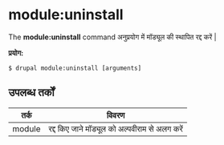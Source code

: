 # module:uninstall
The **module:uninstall** command अनुप्रयोग में मॉड्यूल की स्थापित रद्द करें |

**प्रयोग:**
```
$ drupal module:uninstall [arguments] 
```

## उपलब्ध तर्कों  
तर्क | विवरण
---------|-------------
module | रद्द किए जाने मॉड्यूल को अल्पवीराम से अलग करें |
